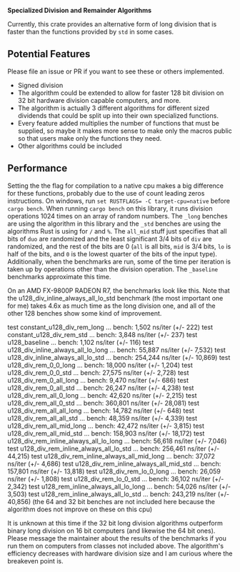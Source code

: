 **Specialized Division and Remainder Algorithms**

Currently, this crate provides an alternative form of long division that is faster than the functions provided by `std` in some cases.

## Potential Features
Please file an issue or PR if you want to see these or others implemented.
- Signed division
- The algorithm could be extended to allow for faster 128 bit division on 32 bit hardware division capable computers, and more.
- The algorithm is actually 3 different algorithms for different sized dividends that could be split up into their own specialized functions.
- Every feature added multiplies the number of functions that must be supplied, so maybe it makes more sense to make only the macros public so that users make only the functions they need.
- Other algorithms could be included

## Performance
Setting the the flag for compilation to a native cpu makes a big difference for these functions, probably due to the use of count leading zeros instructions.
On windows, run `set RUSTFLAGS= -C target-cpu=native` before `cargo bench`.
When running `cargo bench` on this library, it runs division operations 1024 times on an array of random numbers.
The `_long` benches are using the algorithm in this library and the `_std` benches are using the algorithms Rust is using for `/` and `%`.
The `all_mid` stuff just specifies that all bits of `duo` are randomized and the least significant 3/4 bits of `div` are randomized, and the rest of the bits are 0 (`all` is all bits, `mid` is 3/4 bits, `lo` is half of the bits, and `0` is the lowest quarter of the bits of the input type).
Additionally, when the benchmarks are run, some of the time per iteration is taken up by operations other than the division operation.
The `_baseline` benchmarks approximate this time.

On an AMD FX-9800P RADEON R7, the benchmarks look like this.
Note that the u128_div_inline_always_all_lo_std benchmark (the most important one for me) takes 4.6x as much time as the long division one, and all of the other 128 benches show some kind of improvement.

test constant_u128_div_rem_long              ... bench:       1,502 ns/iter (+/- 222)
test constant_u128_div_rem_std               ... bench:       3,848 ns/iter (+/- 237)
test u128_baseline                           ... bench:       1,102 ns/iter (+/- 116)
test u128_div_inline_always_all_lo_long      ... bench:      55,887 ns/iter (+/- 7,532)
test u128_div_inline_always_all_lo_std       ... bench:     254,244 ns/iter (+/- 10,869)
test u128_div_rem_0_0_long                   ... bench:      18,000 ns/iter (+/- 1,204)
test u128_div_rem_0_0_std                    ... bench:      27,575 ns/iter (+/- 2,728)
test u128_div_rem_0_all_long                 ... bench:       9,470 ns/iter (+/- 686)
test u128_div_rem_0_all_std                  ... bench:      26,247 ns/iter (+/- 4,238)
test u128_div_rem_all_0_long                 ... bench:      42,620 ns/iter (+/- 2,215)
test u128_div_rem_all_0_std                  ... bench:     360,801 ns/iter (+/- 28,081)
test u128_div_rem_all_all_long               ... bench:      14,782 ns/iter (+/- 648)
test u128_div_rem_all_all_std                ... bench:      48,359 ns/iter (+/- 4,339)
test u128_div_rem_all_mid_long               ... bench:      42,472 ns/iter (+/- 3,815)
test u128_div_rem_all_mid_std                ... bench:     158,903 ns/iter (+/- 18,172)
test u128_div_rem_inline_always_all_lo_long  ... bench:      56,618 ns/iter (+/- 7,046)
test u128_div_rem_inline_always_all_lo_std   ... bench:     256,461 ns/iter (+/- 44,215)
test u128_div_rem_inline_always_all_mid_long ... bench:      37,072 ns/iter (+/- 4,686)
test u128_div_rem_inline_always_all_mid_std  ... bench:     157,801 ns/iter (+/- 13,818)
test u128_div_rem_lo_0_long                  ... bench:      26,059 ns/iter (+/- 1,808)
test u128_div_rem_lo_0_std                   ... bench:      36,102 ns/iter (+/- 2,342)
test u128_rem_inline_always_all_lo_long      ... bench:      54,026 ns/iter (+/- 3,503)
test u128_rem_inline_always_all_lo_std       ... bench:     243,219 ns/iter (+/- 40,856)
(the 64 and 32 bit benches are not included here because the algorithm does not improve on these on this cpu)

It is unknown at this time if the 32 bit long division algorithms outperform binary long division on 16 bit computers (and likewise the 64 bit ones). Please message the maintainer about the results of the benchmarks if you run them on computers from classes not included above. The algorithm's efficiency decreases with hardware division size and I am curious where the breakeven point is.